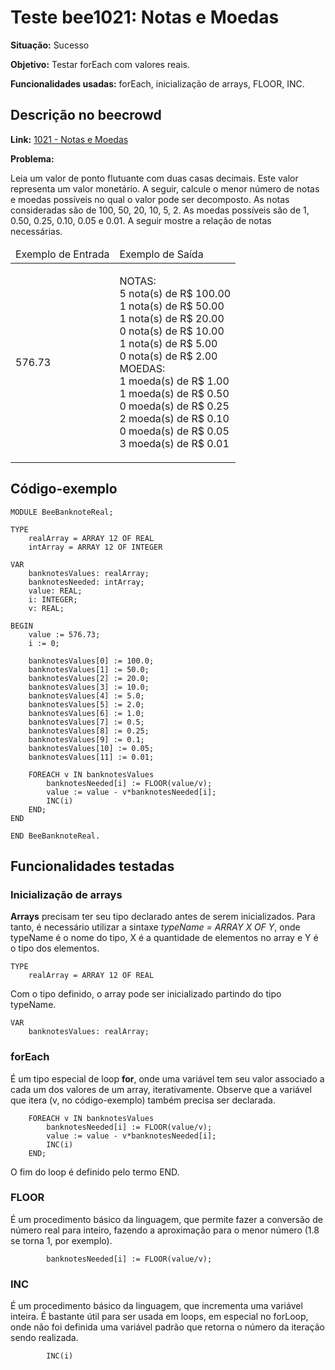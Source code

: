 # Teste bee1021: Notas e Moedas
<b>Situação:</b> Sucesso

<b>Objetivo:</b> Testar forEach com valores reais.

<b>Funcionalidades usadas:</b> forEach, inicialização de arrays, FLOOR, INC.

## Descrição no beecrowd

<b>Link:</b> [1021 - Notas e Moedas](https://www.beecrowd.com.br/judge/pt/problems/view/1021)

<b>Problema:</b> 

Leia um valor de ponto flutuante com duas casas decimais. Este valor representa um valor monetário. A seguir, calcule o menor número de notas e moedas possíveis no qual o valor pode ser decomposto. As notas consideradas são de 100, 50, 20, 10, 5, 2. As moedas possíveis são de 1, 0.50, 0.25, 0.10, 0.05 e 0.01. A seguir mostre a relação de notas necessárias.

<table>
<thead>
<tr>
<td>Exemplo de Entrada</td>
<td>Exemplo de Saída</td>
</tr>
</thead>
<tbody>
<tr>
<td class="division">
<p>
576.73</p>
</td>
<td>
<p>
NOTAS:<br>
5 nota(s) de R$ 100.00<br>
1 nota(s) de R$ 50.00<br>
1 nota(s) de R$ 20.00<br>
0 nota(s) de R$ 10.00<br>
1 nota(s) de R$ 5.00<br>
0 nota(s) de R$ 2.00<br>
MOEDAS:<br>
1 moeda(s) de R$ 1.00<br>
1 moeda(s) de R$ 0.50<br>
0 moeda(s) de R$ 0.25<br>
2 moeda(s) de R$ 0.10<br>
0 moeda(s) de R$ 0.05<br>
3 moeda(s) de R$ 0.01</p>
</td>
</tr>
</tbody>
</table>

## Código-exemplo

```
MODULE BeeBanknoteReal;

TYPE
	realArray = ARRAY 12 OF REAL
	intArray = ARRAY 12 OF INTEGER

VAR
	banknotesValues: realArray;
	banknotesNeeded: intArray;
	value: REAL;
	i: INTEGER;
	v: REAL;

BEGIN
	value := 576.73;
	i := 0;

	banknotesValues[0] := 100.0;
	banknotesValues[1] := 50.0;
	banknotesValues[2] := 20.0;
	banknotesValues[3] := 10.0;
	banknotesValues[4] := 5.0;
	banknotesValues[5] := 2.0;
	banknotesValues[6] := 1.0;
	banknotesValues[7] := 0.5;
	banknotesValues[8] := 0.25;
	banknotesValues[9] := 0.1;
	banknotesValues[10] := 0.05;
	banknotesValues[11] := 0.01;

	FOREACH v IN banknotesValues
		banknotesNeeded[i] := FLOOR(value/v);
		value := value - v*banknotesNeeded[i];
		INC(i)
	END;
END

END BeeBanknoteReal.
```

## Funcionalidades testadas
### Inicialização de arrays

<b>Arrays</b> precisam ter seu tipo declarado antes de serem inicializados. Para tanto, é necessário utilizar a sintaxe <i>typeName = ARRAY X OF Y</i>, onde typeName é o nome do tipo, X é a quantidade de elementos no array e Y é o tipo dos elementos.

```
TYPE
	realArray = ARRAY 12 OF REAL
```
Com o tipo definido, o array pode ser inicializado partindo do tipo typeName.

```
VAR
	banknotesValues: realArray;
```

### forEach

É um tipo especial de loop <b>for</b>, onde uma variável tem seu valor associado a cada um dos valores de um array, iterativamente. Observe que a variável que itera (v, no código-exemplo) também precisa ser declarada.

```
	FOREACH v IN banknotesValues
		banknotesNeeded[i] := FLOOR(value/v);
		value := value - v*banknotesNeeded[i];
		INC(i)
	END;
```

O fim do loop é definido pelo termo END.

### FLOOR

É um procedimento básico da linguagem, que permite fazer a conversão de número real para inteiro, fazendo a aproximação para o menor número (1.8 se torna 1, por exemplo).

```
		banknotesNeeded[i] := FLOOR(value/v);
```

### INC

É um procedimento básico da linguagem, que incrementa uma variável inteira. É bastante útil para ser usada em loops, em especial no forLoop, onde não foi definida uma variável padrão que retorna o número da iteração sendo realizada.

```
		INC(i)
```

